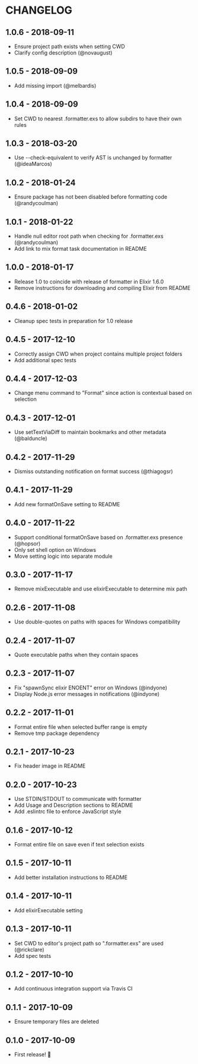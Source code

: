 # CHANGELOG

## 1.0.6 - 2018-09-11

- Ensure project path exists when setting CWD
- Clarify config description (@novaugust)

## 1.0.5 - 2018-09-09

- Add missing import (@melbardis)

## 1.0.4 - 2018-09-09

- Set CWD to nearest .formatter.exs to allow subdirs to have their own rules

## 1.0.3 - 2018-03-20

- Use --check-equivalent to verify AST is unchanged by formatter (@ideaMarcos)

## 1.0.2 - 2018-01-24

- Ensure package has not been disabled before formatting code (@randycoulman)

## 1.0.1 - 2018-01-22

- Handle null editor root path when checking for .formatter.exs (@randycoulman)
- Add link to mix format task documentation in README

## 1.0.0 - 2018-01-17

- Release 1.0 to coincide with release of formatter in Elixir 1.6.0
- Remove instructions for downloading and compiling Elixir from README

## 0.4.6 - 2018-01-02

- Cleanup spec tests in preparation for 1.0 release

## 0.4.5 - 2017-12-10

- Correctly assign CWD when project contains multiple project folders
- Add additional spec tests

## 0.4.4 - 2017-12-03

- Change menu command to "Format" since action is contextual based on selection

## 0.4.3 - 2017-12-01

- Use setTextViaDiff to maintain bookmarks and other metadata (@balduncle)

## 0.4.2 - 2017-11-29

- Dismiss outstanding notification on format success (@thiagogsr)

## 0.4.1 - 2017-11-29

- Add new formatOnSave setting to README

## 0.4.0 - 2017-11-22

- Support conditional formatOnSave based on .formatter.exs presence (@hopsor)
- Only set shell option on Windows
- Move setting logic into separate module

## 0.3.0 - 2017-11-17

- Remove mixExecutable and use elixirExecutable to determine mix path

## 0.2.6 - 2017-11-08

- Use double-quotes on paths with spaces for Windows compatibility

## 0.2.4 - 2017-11-07

- Quote executable paths when they contain spaces

## 0.2.3 - 2017-11-07

- Fix "spawnSync elixir ENOENT" error on Windows (@indyone)
- Display Node.js error messages in notifications (@indyone)

## 0.2.2 - 2017-11-01

- Format entire file when selected buffer range is empty
- Remove tmp package dependency

## 0.2.1 - 2017-10-23

- Fix header image in README

## 0.2.0 - 2017-10-23

- Use STDIN/STDOUT to communicate with formatter
- Add Usage and Description sections to README
- Add .eslintrc file to enforce JavaScript style

## 0.1.6 - 2017-10-12

- Format entire file on save even if text selection exists

## 0.1.5 - 2017-10-11

- Add better installation instructions to README

## 0.1.4 - 2017-10-11

- Add elixirExecutable setting

## 0.1.3 - 2017-10-11

- Set CWD to editor's project path so ".formatter.exs" are used (@rickclare)
- Add spec tests

## 0.1.2 - 2017-10-10

- Add continuous integration support via Travis CI

## 0.1.1 - 2017-10-09

- Ensure temporary files are deleted

## 0.1.0 - 2017-10-09

- First release! 🎉
